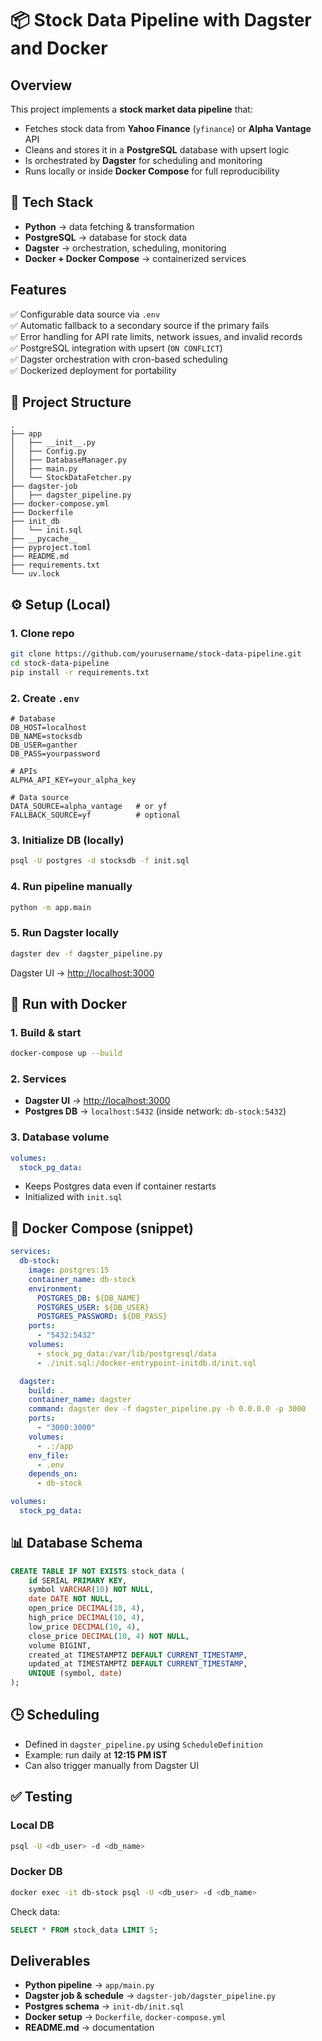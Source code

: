# 📦 Stock Data Pipeline with Dagster and Docker

## Overview
This project implements a **stock market data pipeline** that:
- Fetches stock data from **Yahoo Finance** (`yfinance`) or **Alpha Vantage** API  
- Cleans and stores it in a **PostgreSQL** database with upsert logic  
- Is orchestrated by **Dagster** for scheduling and monitoring  
- Runs locally or inside **Docker Compose** for full reproducibility  


## 🔧 Tech Stack
- **Python** → data fetching & transformation  
- **PostgreSQL** → database for stock data  
- **Dagster** → orchestration, scheduling, monitoring  
- **Docker + Docker Compose** → containerized services  


## Features

✅ Configurable data source via `.env`  
✅ Automatic fallback to a secondary source if the primary fails  
✅ Error handling for API rate limits, network issues, and invalid records  
✅ PostgreSQL integration with upsert (`ON CONFLICT`)  
✅ Dagster orchestration with cron-based scheduling  
✅ Dockerized deployment for portability

## 📂 Project Structure
```
.
├── app
│   ├── __init__.py
│   ├── Config.py
│   ├── DatabaseManager.py
│   ├── main.py
│   └── StockDataFetcher.py
├── dagster-job
│   ├── dagster_pipeline.py
├── docker-compose.yml
├── Dockerfile
├── init_db
│   └── init.sql
├── __pycache__
├── pyproject.toml
├── README.md
├── requirements.txt
└── uv.lock

```


## ⚙️ Setup (Local)

### 1. Clone repo
```bash
git clone https://github.com/yourusername/stock-data-pipeline.git
cd stock-data-pipeline
pip install -r requirements.txt
```

### 2. Create `.env`
```env
# Database
DB_HOST=localhost
DB_NAME=stocksdb
DB_USER=ganther
DB_PASS=yourpassword

# APIs
ALPHA_API_KEY=your_alpha_key

# Data source
DATA_SOURCE=alpha_vantage   # or yf
FALLBACK_SOURCE=yf          # optional
```

### 3. Initialize DB (locally)
```bash
psql -U postgres -d stocksdb -f init.sql
```

### 4. Run pipeline manually
```bash
python -m app.main
```

### 5. Run Dagster locally
```bash
dagster dev -f dagster_pipeline.py
```
Dagster UI → [http://localhost:3000](http://localhost:3000)

## 🚀 Run with Docker

### 1. Build & start
```bash
docker-compose up --build
```

### 2. Services
- **Dagster UI** → [http://localhost:3000](http://localhost:3000)  
- **Postgres DB** → `localhost:5432` (inside network: `db-stock:5432`)  

### 3. Database volume
```yaml
volumes:
  stock_pg_data:
```
- Keeps Postgres data even if container restarts  
- Initialized with `init.sql`  

## 🐳 Docker Compose (snippet)

```yaml
services:
  db-stock:
    image: postgres:15
    container_name: db-stock
    environment:
      POSTGRES_DB: ${DB_NAME}
      POSTGRES_USER: ${DB_USER}
      POSTGRES_PASSWORD: ${DB_PASS}
    ports:
      - "5432:5432"
    volumes:
      - stock_pg_data:/var/lib/postgresql/data
      - ./init.sql:/docker-entrypoint-initdb.d/init.sql

  dagster:
    build: .
    container_name: dagster
    command: dagster dev -f dagster_pipeline.py -h 0.0.0.0 -p 3000
    ports:
      - "3000:3000"
    volumes:
      - .:/app
    env_file:
      - .env
    depends_on:
      - db-stock

volumes:
  stock_pg_data:
```

## 📊 Database Schema
```sql
CREATE TABLE IF NOT EXISTS stock_data (
    id SERIAL PRIMARY KEY,
    symbol VARCHAR(10) NOT NULL,
    date DATE NOT NULL,
    open_price DECIMAL(10, 4),
    high_price DECIMAL(10, 4),
    low_price DECIMAL(10, 4),
    close_price DECIMAL(10, 4) NOT NULL,
    volume BIGINT,
    created_at TIMESTAMPTZ DEFAULT CURRENT_TIMESTAMP,
    updated_at TIMESTAMPTZ DEFAULT CURRENT_TIMESTAMP,
    UNIQUE (symbol, date)
);
```

## 🕒 Scheduling
- Defined in `dagster_pipeline.py` using `ScheduleDefinition`  
- Example: run daily at **12:15 PM IST**  
- Can also trigger manually from Dagster UI  

## ✅ Testing

### Local DB
```bash
psql -U <db_user> -d <db_name>
```

### Docker DB
```bash
docker exec -it db-stock psql -U <db_user> -d <db_name>
```

Check data:
```sql
SELECT * FROM stock_data LIMIT 5;
```

## Deliverables
- **Python pipeline** → `app/main.py`  
- **Dagster job & schedule** → `dagster-job/dagster_pipeline.py`  
- **Postgres schema** → `init-db/init.sql`  
- **Docker setup** → `Dockerfile`, `docker-compose.yml`  
- **README.md** → documentation  
